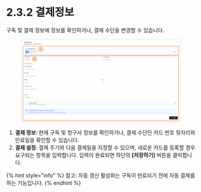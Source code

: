 # 2.3.2 결제정보

구독 및 결제 정보에 정보를 확인하거나, 결제 수단을 변경할 수 있습니다.

<figure><img src="../../.gitbook/assets/image (364).png" alt=""><figcaption></figcaption></figure>

1. **결제 정보**: 현재 구독 및 청구서 정보를 확인하거나, 결제 수단인 카드 번호 뒷자리와 만료일을 확인할 수 있습니다.
2. **결제 설정**: 결제 주기와 다음 결제일을 지정할 수 있으며, 새로운 카드를 등록할 경우 요구되는 항목을 입력합니다. 입력이 완료되면 하단의 **\[저장하기]** 버튼을 클릭합니다.

{% hint style="info" %}
참고: 자동 갱신 활성화는 구독이 만료되기 전에 자동 결제를 하는 기능입니다.&#x20;
{% endhint %}
